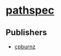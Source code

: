# [pathspec](https://pypi.org/project/pathspec)



## Publishers
- [cpburnz](https://pypi.org/user/cpburnz)

